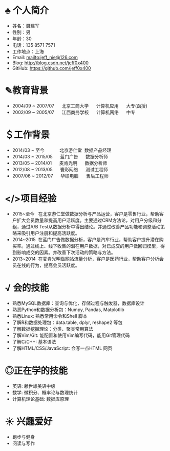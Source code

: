 ♣ 个人简介
========
* 姓名：聂建军
* 性别：男
* 年龄：30
* 电话：135 8571 7571
* 工作地点：上海
* Email: <mailto:jeff_nie@126.com>
* Blog: <http://blog.csdn.net/jeff0x400>
* GitHub: <https://github.com/jeff0x400>

✎教育背景
========     
* 2004/09 ~ 2007/07&nbsp;&nbsp;&nbsp;&nbsp;&nbsp;&nbsp;北京工商大学&nbsp;&nbsp;&nbsp;&nbsp;&nbsp;&nbsp;计算机应用&nbsp;&nbsp;&nbsp;&nbsp;&nbsp;&nbsp;大专(函授)
* 2002/09 ~ 2005/07&nbsp;&nbsp;&nbsp;&nbsp;&nbsp;&nbsp;江西商务学校&nbsp;&nbsp;&nbsp;&nbsp;&nbsp;&nbsp;计算机网络&nbsp;&nbsp;&nbsp;&nbsp;&nbsp;&nbsp;中专

＄工作背景
========
* 2014/03 ~ 至今&nbsp;&nbsp;&nbsp;&nbsp;&nbsp;&nbsp;&nbsp;&nbsp;&nbsp;&nbsp;&nbsp;&nbsp;北京游仁堂&nbsp;&nbsp;数据产品经理
* 2014/03 ~ 2015/05&nbsp;&nbsp;&nbsp;&nbsp;&nbsp;&nbsp;蓝门广告&nbsp;&nbsp;&nbsp;&nbsp;&nbsp;&nbsp;数据分析师
* 2013/05 ~ 2014/01&nbsp;&nbsp;&nbsp;&nbsp;&nbsp;&nbsp;麦肯光明&nbsp;&nbsp;&nbsp;&nbsp;&nbsp;&nbsp;数据分析师
* 2012/08 ~ 2013/05&nbsp;&nbsp;&nbsp;&nbsp;&nbsp;&nbsp;寰彩网络&nbsp;&nbsp;&nbsp;&nbsp;&nbsp;&nbsp;测试工程师
* 2007/06 ~ 2012/07&nbsp;&nbsp;&nbsp;&nbsp;&nbsp;&nbsp;华硕电脑&nbsp;&nbsp;&nbsp;&nbsp;&nbsp;&nbsp;售后工程师

</>项目经验
========
* 2015~至今  &nbsp;&nbsp;在北京游仁堂做数据分析与产品运营，客户是零售行业，帮助客户扩大会员数量和提高用户活跃度。主要通过CRM方法论，对用户分级和分组，通过A/B Test从数据分析中得出结论。并通过改善产品功能和调整活动策略来吸引用户注册和提高活跃度。
* 2014~2015 &nbsp;在蓝门广告做数据分析，客户是汽车行业，帮助客户提升潜在购买率。通过线上、线下收集的潜在用户数据，对已成交的用户做回归模型，得到影响成交的因素。并改善下次活动的策略与方法。
* 2013~2014 &nbsp;在麦肯光明做网站流量分析，客户是医药行业，帮助客户分析会员在线的行为，提高会员活跃度。

√ 会的技能
========
* 熟悉MySQL数据库：查询与优化，存储过程与触发器，数据库设计
* 熟悉Python和数据分析包：Numpy, Pandas, Matplotlib
* 熟悉Linux: 熟悉常用命令和Shell 脚本
* 了解R和数据处理包：data.table, dplyr, reshape2 等包
* 了解数据挖掘理论：分类、聚类常用算法
* 了解Vim/Git: 能配置和使用Vim编写代码，能用Git管理代码
* 了解C/C++: 基本语法
* 了解HTML/CSS/JavaScript: 会写一点HTML 网页

◎正在学的技能
========
* 英语: 赖世雄美语中级
* 数学: 微积分、概率论与数理统计
* 计算机理论基础: 数据库原理

☀ 兴趣爱好
=========
* 跑步与健身
* 阅读与写作
